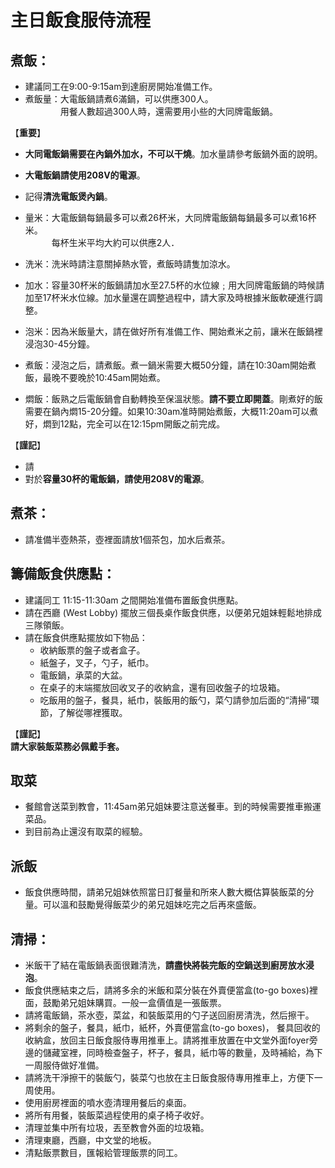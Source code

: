 # 主日飯食服侍流程

## 煮飯：
+ 建議同工在9:00-9:15am到達廚房開始准備工作。
+ 煮飯量：大電飯鍋請煮6滿鍋，可以供應300人。  
　　　　用餐人數超過300人時，還需要用小些的大同牌電飯鍋。  
     
【**重要**】  
+ **大同電飯鍋需要在內鍋外加水，不可以干燒**。加水量請參考飯鍋外面的說明。  
+ **大電飯鍋請使用208V的電源**。  
+ 記得**清洗電飯煲內鍋**。

+ 量米：大電飯鍋每鍋最多可以煮26杯米，大同牌電飯鍋每鍋最多可以煮16杯米。  
　　　每杯生米平均大約可以供應2人．
+ 洗米：洗米時請注意關掉熱水管，煮飯時請隻加涼水。
+ 加水：容量30杯米的飯鍋請加水至27.5杯的水位線﹔用大同牌電飯鍋的時候請加至17杯米水位線。加水量還在調整過程中，請大家及時根據米飯軟硬進行調整。
+ 泡米：因為米飯量大，請在做好所有准備工作、開始煮米之前，讓米在飯鍋裡浸泡30-45分鐘。
+ 煮飯：浸泡之后，請煮飯。煮一鍋米需要大概50分鐘，請在10:30am開始煮飯，最晚不要晚於10:45am開始煮。
+ 燜飯：飯熟之后電飯鍋會自動轉換至保溫狀態。**請不要立即開蓋**。剛煮好的飯需要在鍋內燜15-20分鐘。如果10:30am准時開始煮飯，大概11:20am可以煮好，燜到12點，完全可以在12:15pm開飯之前完成。  

【**謹記**】  
+ 請
+ 對於**容量30杯的電飯鍋，請使用208V的電源**。

## 煮茶：
+ 請准備半壺熱茶，壺裡面請放1個茶包，加水后煮茶。

## 籌備飯食供應點：
+ 建議同工 11:15-11:30am 之間開始准備布置飯食供應點。
+ 請在西廳 (West Lobby) 擺放三個長桌作飯食供應，以便弟兄姐妹輕鬆地排成三隊領飯。
+ 請在飯食供應點擺放如下物品：
    + 收納飯票的盤子或者盒子。
    + 紙盤子，叉子，勺子，紙巾。
    + 電飯鍋，承菜的大盆。
    + 在桌子的末端擺放回收叉子的收納盒，還有回收盤子的垃圾箱。
    + 吃飯用的盤子，餐具，紙巾，裝飯用的飯勺，菜勺請參加后面的“清掃”環節，了解從哪裡獲取。
    
【**謹記**】  
**請大家裝飯菜務必佩戴手套。**

## 取菜
+ 餐館會送菜到教會，11:45am弟兄姐妹要注意送餐車。到的時候需要推車搬運菜品。
+ 到目前為止還沒有取菜的經驗。

## 派飯
+ 飯食供應時間，請弟兄姐妹依照當日訂餐量和所來人數大概估算裝飯菜的分量。可以溫和鼓勵覺得飯菜少的弟兄姐妹吃完之后再來盛飯。

## 清掃：    
+ 米飯干了結在電飯鍋表面很難清洗，**請盡快將裝完飯的空鍋送到廚房放水浸泡**。
+ 飯食供應結束之后，請將多余的米飯和菜分裝在外賣便當盒(to-go boxes)裡面，鼓勵弟兄姐妹購買。一般一盒價值是一張飯票。
+ 請將電飯鍋，茶水壺，菜盆，和裝飯菜用的勺子送回廚房清洗，然后擦干。
+ 將剩余的盤子，餐具，紙巾，紙杯，外賣便當盒(to-go boxes)， 餐具回收的收納盒，放回主日飯食服侍專用推車上。請將推車放置在中文堂外面foyer旁邊的儲藏室裡，同時檢查盤子，杯子，餐具，紙巾等的數量，及時補給，為下一周服侍做好准備。
+ 請將洗干淨擦干的裝飯勺，裝菜勺也放在主日飯食服侍專用推車上，方便下一周使用。
+ 使用廚房裡面的噴水壺清理用餐后的桌面。
+ 將所有用餐，裝飯菜過程使用的桌子椅子收好。
+ 清理並集中所有垃圾，丟至教會外面的垃圾箱。
+ 清理東廳，西廳，中文堂的地板。
+ 清點飯票數目，匯報給管理飯票的同工。
